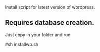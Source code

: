 Install script for latest version of wordpress.

Requires database creation.
------------------------------------------------

Just copy in your folder and run 

#sh installwp.sh
